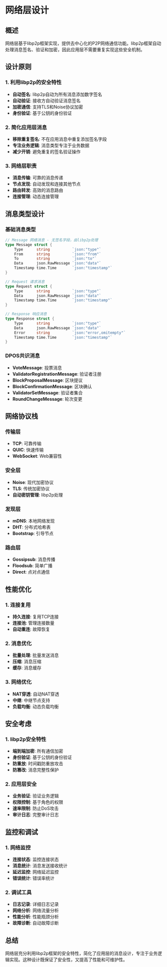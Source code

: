 # 网络层设计

## 概述

网络层基于libp2p框架实现，提供去中心化的P2P网络通信功能。libp2p框架自动处理消息签名、验证和加密，因此应用层不需要重复实现这些安全机制。

## 设计原则

### 1. 利用libp2p的安全特性
- **自动签名**: libp2p自动为所有消息添加数字签名
- **自动验证**: 接收方自动验证消息签名
- **加密通信**: 支持TLS和Noise协议加密
- **身份验证**: 基于公钥的身份验证

### 2. 简化应用层消息
- **移除重复签名**: 不在应用消息中重复添加签名字段
- **专注业务逻辑**: 消息类型专注于业务数据
- **减少开销**: 避免重复的签名验证操作

### 3. 网络层职责
- **消息传输**: 可靠的消息传递
- **节点发现**: 自动发现和连接其他节点
- **路由转发**: 高效的消息路由
- **连接管理**: 动态连接管理

## 消息类型设计

### 基础消息类型
```go
// Message 网络消息 - 无签名字段，由libp2p处理
type Message struct {
    Type      string          `json:"type"`
    From      string          `json:"from"`
    To        string          `json:"to"`
    Data      json.RawMessage `json:"data"`
    Timestamp time.Time       `json:"timestamp"`
}

// Request 请求消息
type Request struct {
    Type      string          `json:"type"`
    Data      json.RawMessage `json:"data"`
    Timestamp time.Time       `json:"timestamp"`
}

// Response 响应消息
type Response struct {
    Type      string          `json:"type"`
    Data      json.RawMessage `json:"data"`
    Error     string          `json:"error,omitempty"`
    Timestamp time.Time       `json:"timestamp"`
}
```

### DPOS共识消息
- **VoteMessage**: 投票消息
- **ValidatorRegistrationMessage**: 验证者注册
- **BlockProposalMessage**: 区块提议
- **BlockConfirmationMessage**: 区块确认
- **ValidatorSetMessage**: 验证者集合
- **RoundChangeMessage**: 轮次变更

## 网络协议栈

### 传输层
- **TCP**: 可靠传输
- **QUIC**: 快速传输
- **WebSocket**: Web兼容性

### 安全层
- **Noise**: 现代加密协议
- **TLS**: 传统加密协议
- **自动密钥管理**: libp2p处理

### 发现层
- **mDNS**: 本地网络发现
- **DHT**: 分布式哈希表
- **Bootstrap**: 引导节点

### 路由层
- **Gossipsub**: 消息传播
- **Floodsub**: 简单广播
- **Direct**: 点对点通信

## 性能优化

### 1. 连接复用
- **持久连接**: 复用TCP连接
- **连接池**: 管理连接数量
- **自动重连**: 故障恢复

### 2. 消息优化
- **批量处理**: 批量发送消息
- **压缩**: 消息压缩
- **缓存**: 消息缓存

### 3. 网络优化
- **NAT穿透**: 自动NAT穿透
- **中继**: 中继节点支持
- **负载均衡**: 动态负载均衡

## 安全考虑

### 1. libp2p安全特性
- **端到端加密**: 所有通信加密
- **身份验证**: 基于公钥的身份验证
- **防重放**: 时间戳防重放攻击
- **防篡改**: 消息完整性保护

### 2. 应用层安全
- **业务验证**: 验证业务逻辑
- **权限控制**: 基于角色的权限
- **速率限制**: 防止DoS攻击
- **审计日志**: 完整审计日志

## 监控和调试

### 1. 网络监控
- **连接状态**: 监控连接状态
- **消息统计**: 消息发送接收统计
- **延迟监控**: 网络延迟监控
- **错误统计**: 错误率统计

### 2. 调试工具
- **日志记录**: 详细日志记录
- **网络分析**: 网络流量分析
- **性能分析**: 性能瓶颈分析
- **故障诊断**: 自动故障诊断

## 总结

网络层充分利用libp2p框架的安全特性，简化了应用层的消息设计，专注于业务逻辑实现。这种设计既保证了安全性，又提高了性能和可维护性。
